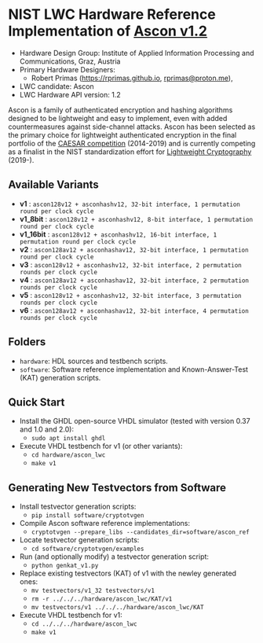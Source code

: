#  NIST LWC Hardware Reference Implementation of [Ascon v1.2](ascon.iaik.tugraz.at)

- Hardware Design Group: Institute of Applied Information Processing and Communications, Graz, Austria
- Primary Hardware Designers:
  - Robert Primas (https://rprimas.github.io, rprimas@proton.me),
- LWC candidate: Ascon
- LWC Hardware API version: 1.2

Ascon is a family of authenticated encryption and hashing algorithms designed to be lightweight and easy to implement, even with added countermeasures against side-channel attacks.
Ascon has been selected as the primary choice for lightweight authenticated encryption in the final portfolio of the [CAESAR competition](https://competitions.cr.yp.to/caesar.html) (2014-2019) and is currently competing as a finalist in the NIST standardization effort for [Lightweight Cryptography](https://csrc.nist.gov/Projects/lightweight-cryptography/finalists) (2019-).

## Available Variants

- **v1** : `ascon128v12 + asconhashv12, 32-bit interface, 1 permutation round per clock cycle`
- **v1_8bit** : `ascon128v12 + asconhashv12, 8-bit interface, 1 permutation round per clock cycle`
- **v1_16bit** : `ascon128v12 + asconhashv12, 16-bit interface, 1 permutation round per clock cycle`
- **v2** : `ascon128av12 + asconhashav12, 32-bit interface, 1 permutation round per clock cycle`
- **v3** : `ascon128v12 + asconhashv12, 32-bit interface, 2 permutation rounds per clock cycle`
- **v4** : `ascon128av12 + asconhashav12, 32-bit interface, 2 permutation rounds per clock cycle`
- **v5** : `ascon128v12 + asconhashv12, 32-bit interface, 3 permutation rounds per clock cycle`
- **v6** : `ascon128av12 + asconhashav12, 32-bit interface, 4 permutation rounds per clock cycle`

## Folders

- `hardware`: HDL sources and testbench scripts.
- `software`: Software reference implementation and Known-Answer-Test (KAT) generation scripts.

## Quick Start

- Install the GHDL open-source VHDL simulator (tested with version 0.37 and 1.0 and 2.0):
  - `sudo apt install ghdl`
- Execute VHDL testbench for v1 (or other variants):
  - `cd hardware/ascon_lwc`
  - `make v1`

## Generating New Testvectors from Software

- Install testvector generation scripts:
  - `pip install software/cryptotvgen`
- Compile Ascon software reference implementations:
  - `cryptotvgen --prepare_libs --candidates_dir=software/ascon_ref`
- Locate testvector generation scripts:
  - `cd software/cryptotvgen/examples`
- Run (and optionally modify) a testvector generation script:
  - `python genkat_v1.py`
- Replace existing testvectors (KAT) of v1 with the newley generated ones:
  - `mv testvectors/v1_32 testvectors/v1`
  - `rm -r ../../../hardware/ascon_lwc/KAT/v1`
  - `mv testvectors/v1 ../../../hardware/ascon_lwc/KAT`
- Execute VHDL testbench for v1:
  - `cd ../../../hardware/ascon_lwc`
  - `make v1`

